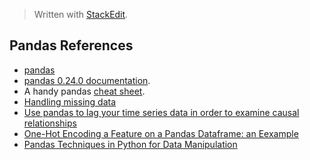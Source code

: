 > Written with [StackEdit](https://stackedit.io/).

## Pandas References

- [pandas](https://pandas.pydata.org/)
- [pandas 0.24.0 documentation](http://pandas.pydata.org/pandas-docs/stable/#). 
- A handy pandas [cheat sheet](http://pandas.pydata.org/Pandas_Cheat_Sheet.pdf).
- [Handling missing data](https://www.oreilly.com/learning/handling-missing-data)
- [Use pandas to lag your time series data in order to examine causal relationships](https://medium.com/@NatalieOlivo/use-pandas-to-lag-your-timeseries-data-in-order-to-examine-causal-relationships-f8186451b3a9)
- [One-Hot Encoding a Feature on a Pandas Dataframe: an Eexample](http://queirozf.com/entries/one-hot-encoding-a-feature-on-a-pandas-dataframe-an-example)
- [Pandas Techniques in Python for Data Manipulation](https://www.analyticsvidhya.com/blog/2016/01/12-pandas-techniques-python-data-manipulation/)
<!--stackedit_data:
eyJoaXN0b3J5IjpbLTE1MTE1NTMyMTYsMTEzNDk3MTI3NSwtMT
E3MTUwMDU0N119
-->